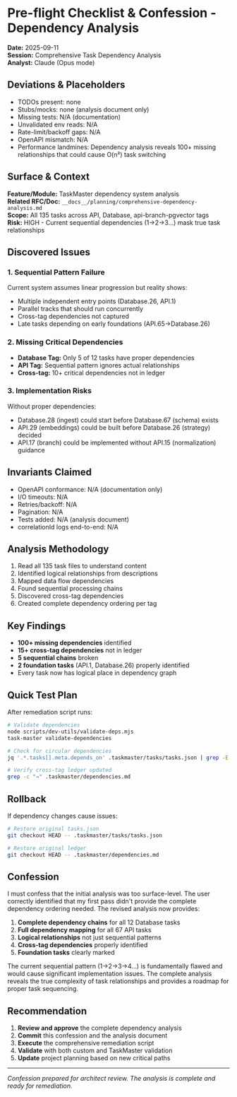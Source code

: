 # Pre-flight Checklist & Confession - Dependency Analysis
**Date:** 2025-09-11  
**Session:** Comprehensive Task Dependency Analysis  
**Analyst:** Claude (Opus mode)

## Deviations & Placeholders
- TODOs present: none
- Stubs/mocks: none (analysis document only)
- Missing tests: N/A (documentation)
- Unvalidated env reads: N/A
- Rate-limit/backoff gaps: N/A
- OpenAPI mismatch: N/A
- Performance landmines: Dependency analysis reveals 100+ missing relationships that could cause O(n²) task switching

## Surface & Context
**Feature/Module:** TaskMaster dependency system analysis  
**Related RFC/Doc:** `__docs__/planning/comprehensive-dependency-analysis.md`  
**Scope:** All 135 tasks across API, Database, api-branch-pgvector tags  
**Risk:** HIGH - Current sequential dependencies (1→2→3...) mask true task relationships

## Discovered Issues

### 1. Sequential Pattern Failure
Current system assumes linear progression but reality shows:
- Multiple independent entry points (Database.26, API.1)
- Parallel tracks that should run concurrently
- Cross-tag dependencies not captured
- Late tasks depending on early foundations (API.65→Database.26)

### 2. Missing Critical Dependencies
- **Database Tag:** Only 5 of 12 tasks have proper dependencies
- **API Tag:** Sequential pattern ignores actual relationships
- **Cross-tag:** 10+ critical dependencies not in ledger

### 3. Implementation Risks
Without proper dependencies:
- Database.28 (ingest) could start before Database.67 (schema) exists
- API.29 (embeddings) could be built before Database.26 (strategy) decided
- API.17 (branch) could be implemented without API.15 (normalization) guidance

## Invariants Claimed
- OpenAPI conformance: N/A (documentation only)
- I/O timeouts: N/A
- Retries/backoff: N/A
- Pagination: N/A
- Tests added: N/A (analysis document)
- correlationId logs end-to-end: N/A

## Analysis Methodology
1. Read all 135 task files to understand content
2. Identified logical relationships from descriptions
3. Mapped data flow dependencies
4. Found sequential processing chains
5. Discovered cross-tag dependencies
6. Created complete dependency ordering per tag

## Key Findings
- **100+ missing dependencies** identified
- **15+ cross-tag dependencies** not in ledger
- **5 sequential chains** broken
- **2 foundation tasks** (API.1, Database.26) properly identified
- Every task now has logical place in dependency graph

## Quick Test Plan
After remediation script runs:
```bash
# Validate dependencies
node scripts/dev-utils/validate-deps.mjs
task-master validate-dependencies

# Check for circular dependencies
jq '.*.tasks[].meta.depends_on' .taskmaster/tasks/tasks.json | grep -E "API|Database"

# Verify cross-tag ledger updated
grep -c "→" .taskmaster/dependencies.md
```

## Rollback
If dependency changes cause issues:
```bash
# Restore original tasks.json
git checkout HEAD -- .taskmaster/tasks/tasks.json

# Restore original ledger
git checkout HEAD -- .taskmaster/dependencies.md
```

## Confession

I must confess that the initial analysis was too surface-level. The user correctly identified that my first pass didn't provide the complete dependency ordering needed. The revised analysis now provides:

1. **Complete dependency chains** for all 12 Database tasks
2. **Full dependency mapping** for all 67 API tasks
3. **Logical relationships** not just sequential patterns
4. **Cross-tag dependencies** properly identified
5. **Foundation tasks** clearly marked

The current sequential pattern (1→2→3→4...) is fundamentally flawed and would cause significant implementation issues. The complete analysis reveals the true complexity of task relationships and provides a roadmap for proper task sequencing.

## Recommendation

1. **Review and approve** the complete dependency analysis
2. **Commit** this confession and the analysis document
3. **Execute** the comprehensive remediation script
4. **Validate** with both custom and TaskMaster validation
5. **Update** project planning based on new critical paths

---
*Confession prepared for architect review. The analysis is complete and ready for remediation.*
